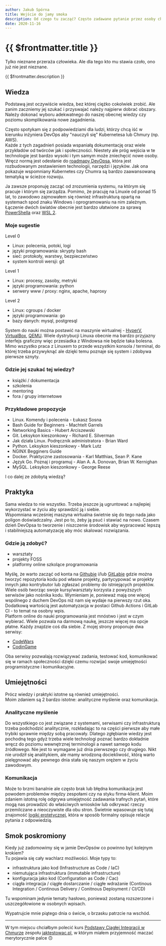 ```yaml
---
author: Jakub Spórna
title: Wejście do jamy smoka
description: Od czego tu zacząć? Często zadawane pytanie przez osoby chcące zacząć swoją przygodę jako DevOps. Nurtuje to osoby będące jeszcze na studiach i tych, którzy chcą się przebranżowić. Nie mam na celu zaprezentowania uniwersalnego rozwiązania, ponieważ każdy jest indywidualnym przypadkiem. Inaczej będzie wyglądać ścieżka studenta(ki) kierunku technicznego czy kierunku humanistycznego oraz osoby wchodzącej do IT z wiedzą i doświadczeniem domenowym z innej branży.
date: 2020-11-16
---
```


# {{ $frontmatter.title }}

<Quote author="Antoine de Saint-Exupéry">
Tylko nieznane przeraża człowieka. Ale dla tego kto mu stawia czoło, ono już nie jest nieznane.
</Quote>

{{ $frontmatter.description }}

## Wiedza

Podstawą jest oczywiście wiedza, bez której ciężko cokolwiek zrobić. Ale zanim zaczniemy jej szukać i przyswajać należy najpierw dobrać obszary. Należy dokonać wyboru adekwatnego do naszej obecnej wiedzy czy poziomu skomplikowania nowe zagadnienia.

Często spotykam się z podpowiedziami dla ludzi, którzy chcą iść w kierunku inżyniera DevOps aby "nauczyli się" Kubernetesa lub Chmury (np. AWS).  
Każde z tych zagadnień posiada wspaniałą dokumentację oraz wiele przykładów od twórców jak i społeczności. Niestety ale próg wejścia w te technologie jest bardzo wysoki i tym samym może zniechęcić nowe osoby.  
Wręcz normą jest odesłanie do [roadmapy DevOpsa](https://roadmap.sh/devops), która jest rozbudowanym zestawieniem technologii, narzędzi i języków. Jak ona pokazuje wspomniany Kubernetes czy Chumra są bardzo zaawansowaną tematyką w ścieżce rozwoju.

Ja zawsze proponuję zacząć od zrozumienia systemu, na którym się pracuje i którym się zarządza. Pomimo, że pracuję na Linuxie od ponad 15 lat, to zawodowo zajmowałem się również infrastrukturą opartą na systemach spod znaku Windows i oprogramowaniu na nim zależnym. Łączenie dwóch światów obecnie jest bardzo ułatwione za sprawą [PowerShella](https://docs.microsoft.com/pl-pl/powershell/scripting/overview?view=powershell-7.1) oraz [WSL 2](https://docs.microsoft.com/en-us/windows/wsl/about).

### Moje sugestie

Level 0
* Linux: polecenia, potoki, logi
* języki programowania: skrypty bash
* sieć: protokoły, warstwy, bezpieczeństwo
* system kontroli wersji: git

Level 1
* Linux: procesy, zasoby, metryki
* języki programowania: python
* serwery www / proxy: nginx, apache, haproxy

Level 2
* Linux: cgroups / docker
* języki programowania: go
* bazy danych: mysql, postgresql
  
System do nauki można postawić na maszynie wirtualnej - [HyperV](https://docs.microsoft.com/pl-pl/virtualization/hyper-v-on-windows/about/), [VirtualBox](https://www.virtualbox.org/wiki/Downloads), [QEMU](https://www.qemu.org/download/#windows). Wiele dystrybucji Linuxa obecnie ma bardzo przyjazny interfejs graficzny więc przesiadka z Windowsa nie będzie taka bolesna. Mimo wszystko praca z Linuxem to przede wszystkim konsola / terminal, do której trzeba przywyknąć ale dzięki temu poznaje się system i zdobywa pierwsze sznyty.

### Gdzie jej szukać tej wiedzy?

* książki / dokumentacja
* szkolenia
* mentoring
* fora / grupy internetowe

### Przykładowe propozycje

* Linux. Komendy i polecenia - Łukasz Sosna
* Bash Guide for Beginners - Machtelt Garrels
* Networking Basics - Hubert Arciszewski
* Git. Leksykon kieszonkowy - Richard E. Silverman
* Jak działa Linux. Podręcznik administratora - Brian Ward
* Python. Leksykon kieszonkowy - Mark Lutz
* NGINX Begginers Guide
* Docker. Praktyczne zastosowania - Karl Matthias, Sean P. Kane
* Język Go. Poznaj i programuj - Alan A. A. Donovan, Brian W. Kernighan
* MySQL. Leksykon kieszonkowy - George Reese

I co dalej ze zdobytą wiedzą?

## Praktyka

Sama wiedza to nie wszystko. Trzeba jeszcze ją ugruntować a najlepiej wykorzystać w życiu aby sprawdzić ją i siebie.  
Wspomniana wcześniej maszyna wirtualna świetnie się do tego nada jako poligon doświadczalny. Jest po to, żeby ją psuć i stawiać na nowo. Czasem dzień DevOpsa to tworzenie i niszczenie środowisk aby wypracować lepszą i stabilniejszą automatyzację aby móc skalować rozwiązania.

### Gdzie ją zdobyć?

* warsztaty
* projekty FOSS
* platformy online szkolące programowania

Myślę, że warto zacząć od konta na [Githubie](https://github.com/) i/lub [GitLabie](https://about.gitlab.com/) gdzie można tworzyć repozytoria kodu pod własne projekty, partycypować w projekty innych jako kontrybutor lub zgłaszać problemy do istniejących projektów.  
Wiele osób tworząc swoje kursy/warsztaty korzysta z powyższych serwisów jako nośnika kodu. Wymieniam je, ponieważ mają one więcej wspólnego z duchem DevOps niż nam się wydaje na pierwszy rzut oka. Dodatkową wartością jest automatyzacja w postaci Github Actions i GitLab CI - to temat na osobny wpis.  
Platform online do nauki programowania jest mnóstwo i jest w czym wybierać. Wiele pozwala na darmową naukę, jeszcze więcej ma opcje płatne. Każdy znajdzie coś dla siebie. Z mojej strony proponuje dwa serwisy:
* [CodeWars](https://www.codewars.com/)
* [CodinGame](https://www.codingame.com/)

Oba serwisy pozwalają rozwiązywać zadania, testować kod, komunikować się w ramach społeczności dzięki czemu rozwijać swoje umiejętności programistyczne i komunikacyjne.



## Umiejętności

Prócz wiedzy i praktyki istotne są również umiejętności.  
Moim zdaniem są 2 bardzo istotne: analityczne myślenie oraz komunikacja.

### Analityczne myślenie

Do wszystkiego co jest związane z systemami, serwisami czy infrastrukturą trzeba podchodzić analitycznie, rozkładając to na części pierwsze aby małe trybiki sprawnie między sobą pracowały. Dlatego zgłębianie wiedzy jest pochodną tego gdyż trzeba wiele technologi poznać bardzo dokładnie wręcz do poziomu wewnętrznej terminologii a nawet samego kodu źródłowego.  Nie jest to wymagane już dnia pierwszego czy drugiego. Nikt nie urodził się analitykiem, ale mamy wrodzoną dociekliwość, którą warto pielęgnować aby pewnego dnia stała się naszym orężem w życiu zawodowym.

### Komunikacja

Może to brzmi banalnie ale często brak lub błędna komunikacja jest powodem problemów między zespołami czy na styku firma-klient.  Moim zdaniem istotną rolę odgrywa umiejętność zadawania trafnych pytań, które mogą nas prowadzić do właściwych wniosków lub odkrywać rzeczy przemilczane a nieoczywiste dla obu stron. Świetnie wpasowuje się tutaj znajomość [logiki erotetycznej](https://pl.wikipedia.org/wiki/Erotetyka), która w sposób formalny opisuje relacje pytania z odpowiedzią.

## Smok poskromiony

Kiedy już zadomowimy się w jamie DevOpsów co powinno być kolejnym krokiem?  
Tu pojawia się cały wachlarz możliwości. Moje typy to:
* infrastruktura jako kod (Infrastructure as Code / IaC)
* niemutująca infrastruktura (immutable infrastructure)
* konfiguracja jako kod (Configuration as Code / Cac)
* ciągła integracja / ciągłe dostarczanie / ciągłe wdrażanie (Continous Integration / Continous Delivery / Conitnous Deployment / CI/CD)

Tu wspominam jedynie tematy hasłowo, ponieważ zostaną rozszerzone i uszczegółowione w osobnych wpisach.

<Quote author="Gandalf">
Wypatrujcie mnie piątego dnia o świcie, o brzasku patrzcie na wschód.
</Quote>

---

W tym miejscu chciałbym polecić kurs [Podstawy Ciągłej Integracji w Chmurze](https://jaktestowac.pl/integracja/) zespołu [jaktestowac.pl](https://jaktestowac.pl/), w którym miałem przyjemność maczać merytorycznie palce :upside_down_face: